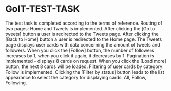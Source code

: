 # GoIT-TEST-TASK

The test task is completed according to the terms of reference. Routing of two pages: Home and Tweets is implemented. After clicking the [Go to tweets] button a user is redirected to the Tweets page. After clicking the [Back to Home] button a user is redirected to the Home page. The Tweets page displays user cards with data concerning the amount of tweets and followers. When you click the [Follow] button, the number of followers increases by 1, when you click it again, it decreases by 1. Pagination is implemented - displays 8 cards on request. When you click the [Load more] button, the next 8 cards will be loaded. Filtering of user cards by category Follow is implemented. Clicking the [Filter by status] button leads to the list appearance to select the category for displaying cards: All, Follow, Following.